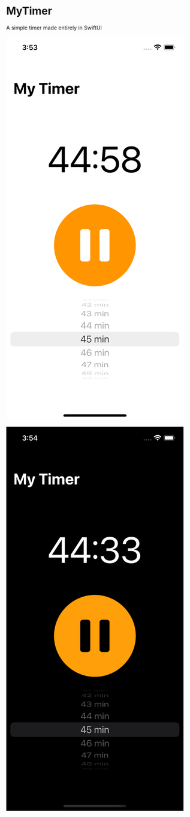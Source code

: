 # MyTimer
A simple timer made entirely in SwiftUI

![default](https://github.com/RushanB/MyTimer/blob/master/Images/default.png)

![dark-mode](https://github.com/RushanB/MyTimer/blob/master/Images/dark-mode.png)
